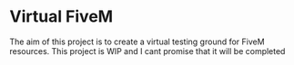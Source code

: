 # Virtual FiveM

The aim of this project is to create a virtual testing ground for FiveM
resources. This project is WIP and I cant promise that it will be completed
